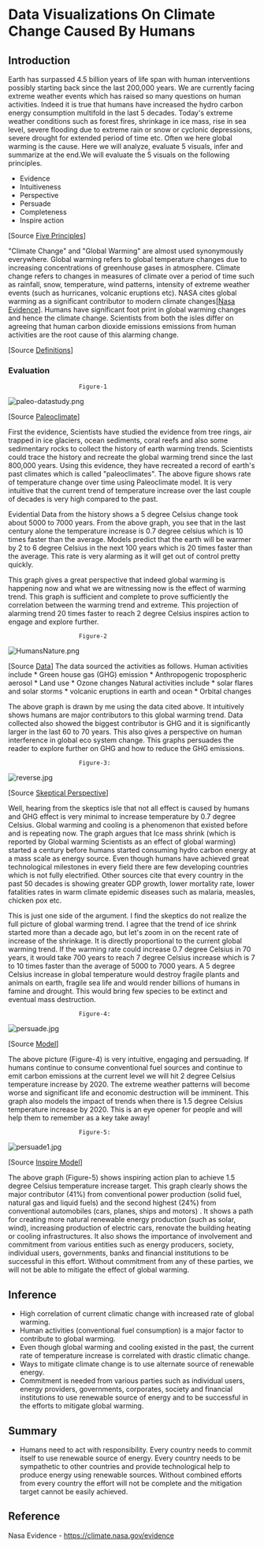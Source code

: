 # Data Visualizations On Climate Change Caused By Humans

## Introduction

Earth has surpassed 4.5 billion years of life span with human interventions possibly starting back since the last 200,000 years. We are currently facing extreme weather events which has raised so many questions on human activities. Indeed it is true that humans have increased the hydro carbon energy consumption multifold in the last 5 decades. Today's extreme weather conditions such as forest fires, shrinkage in ice mass, rise in sea level, severe flooding due to extreme rain or snow or cyclonic depressions, severe drought for extended period of time etc. Often we here global warming is the cause. Here we will analyze, evaluate 5 visuals, infer and summarize at the end.We will evaluate the 5 visuals on the following principles.

   * Evidence
   * Intuitiveness
   * Perspective
   * Persuade
   * Completeness 
   * Inspire action

[Source [Five Principles](https://www.perceptualedge.com/articles/visual_business_intelligence/data_visualization_effectiveness_profile.pdf)]

 "Climate Change" and "Global Warming" are almost used synonymously everywhere. Global warming refers to global temperature changes due to increasing concentrations of greenhouse gases in atmosphere. Climate change refers to changes in measures of climate over a period of time such as rainfall, snow, temperature, wind patterns, intensity of extreme weather events (such as hurricanes, volcanic eruptions etc).
NASA cites global warming as a significant contributor to modern climate changes[[Nasa Evidence](https://climate.nasa.gov/evidence)]. Humans have significant foot print in global warming changes and hence the climate change. Scientists from both the isles differ on agreeing that human carbon dioxide emissions emissions from human activities are the root cause of this alarming change.

[Source [Definitions](https://www.usgs.gov/faqs/what-difference-between-global-warming-and-climate-change-1?qt-news_science_products=0#qt-news_science_products)]

### Evaluation
						Figure-1

![paleo-datastudy.png](images/paleo-datastudy.png)

[Source [Paleoclimate](https://earthobservatory.nasa.gov/features/GlobalWarming/page3.php)] 

First the evidence, Scientists have studied the evidence from tree rings, air trapped in ice glaciers, ocean sediments, coral reefs and also some sedimentary rocks to collect the history of earth warming trends. Scientists could trace the history and recreate the global warming trend since the last 800,000 years. Using this evidence, they have recreated a record of earth's past climates which is called "paleoclimates". The above figure shows rate of temperature change over time using Paleoclimate model. It is very intuitive that the current trend of temperature increase over the last couple of decades is very high compared to the past.

Evidential Data from the history shows a 5 degree Celsius change took about 5000 to 7000 years. From the above graph, you see that in the last century alone the temperature increase is 0.7 degree celsius which is 10 times faster than the average. Models predict that the earth will be warmer by 2 to 6 degree Celsius in the next 100 years which is 20 times faster than the average. This rate is very alarming as it will get out of control pretty quickly.

This graph gives a great perspective that indeed global warming is happening now and what we are witnessing now is the effect of warming trend. This graph is sufficient and complete to prove sufficiently the correlation between the warming trend and extreme. This projection of alarming trend 20 times faster to reach 2 degree Celsius inspires action to engage and explore further.

						Figure-2

![HumansNature.png](images/HumansNature.png)

[Source [Data](https://www.bloomberg.com/graphics/2015-whats-warming-the-world/data/forcings.csv)]
The data sourced the activities as follows.
Human activities include
	* Green house gas (GHG) emission 
	* Anthropogenic tropospheric aerosol
	* Land use
	* Ozone changes
Natural activities include
	* solar flares and solar storms
	* volcanic eruptions in earth and ocean
	* Orbital changes


The above graph is drawn by me using the data cited above. It intuitively shows humans are major contributors to this global warming trend. Data collected also showed the biggest contributor is GHG and it is significantly larger in the last 60 to 70 years. This also gives a perspective on human interference in global eco system change. This graphs persuades the reader to explore further on GHG and how to reduce the GHG emissions.

						Figure-3:

![reverse.jpg](images/reverse.jpg)

[Source [Skeptical Perspective](https://cei.org/blog/climate-change-fossil-fuels-and-human-well-being?gclid=EAIaIQobChMIstiUqonO4QIVTrXACh2hQgdjEAMYASAAEgIYHvD_BwE)]

Well, hearing from the skeptics isle that not all effect is caused by humans and GHG effect is very minimal to increase temperature by 0.7 degree Celsius. Global warming and cooling is a phenomenon that existed before and is repeating now. The graph argues that Ice mass shrink (which is reported by Global warming Scientists as an effect of global warming) started a century before humans started consuming hydro carbon energy at a mass scale as energy source. Even though humans have achieved great technological milestones in every field there are few developing countries which is not fully electrified. Other sources cite that every country in the past 50 decades is showing greater GDP growth, lower mortality rate, lower fatalities rates in warm climate epidemic diseases such as malaria, measles, chicken pox etc.

This is just one side of the argument. I find the skeptics do not realize the full picture of global warming trend. I agree that the trend of ice shrink started more than a decade ago, but let's zoom in on the recent rate of increase of the shrinkage. It is directly proportional to the current global warming trend. If the warming rate could increase 0.7 degree Celsius in 70 years, it would take 700 years to reach 7 degree Celsius increase which is 7 to 10 times faster than the average of 5000 to 7000 years. A 5 degree Celsius increase in global temperature would destroy fragile plants and animals on earth, fragile sea life and would render billions of humans in famine and drought. This would bring few species to be extinct and eventual mass destruction.

						Figure-4:

![persuade.jpg](images/persuade.jpg)

[Source [Model](https://visme.co/blog/climate-change-facts/)]

The above picture (Figure-4) is very intuitive, engaging and persuading. If humans continue to consume conventional fuel sources and continue to emit carbon emissions at the current level we will hit 2 degree Celsius temperature increase by 2020. The extreme weather patterns will become worse and significant life and economic destruction will be imminent. This graph also models the impact of trends when there is 1.5 degree Celsius temperature increase by 2020. This is an eye opener for people and will help them to remember as a key take away!

						Figure-5:

![persuade1.jpg](images/persuade1.jpg)

[Source [Inspire Model](https://www.wbcsd.org/Programs/Climate-and-Energy/Energy/New-Energy-Solutions/Resources/New-Energy-Solutions-for-1.5-C-Visual)]

The above graph (Figure-5) shows inspiring action plan to achieve 1.5 degree Celsius temperature increase target. This graph clearly shows the major contributor (41%) from conventional power production (solid fuel, natural gas and liquid fuels) and the second highest (24%) from conventional automobiles (cars, planes, ships and motors) . It shows a path for creating more natural renewable energy production (such as solar, wind), increasing production of electric cars, renovate the building heating or cooling infrastructures. It also shows the importance of involvement and commitment from various entities such as energy producers, society, individual users, governments, banks and financial institutions to be successful in this effort. Without commitment from any of these parties, we will not be able to mitigate the effect of global warming.

## Inference

* High correlation of current climatic change with increased rate of global warming.
* Human activities (conventional fuel consumption) is a major factor to contribute to global warming.
* Even though global warming and cooling existed in the past, the current rate of temperature increase is correlated with drastic climatic change.
* Ways to mitigate climate change is to use alternate source of renewable energy.
* Commitment is needed from various parties such as individual users, energy providers, governments, corporates, society and financial institutions to use renewable source of energy and to be successful in the efforts to mitigate global warming.

## Summary
* Humans need to act with responsibility. Every country needs to commit itself to use renewable source of energy. Every country needs to be sympathetic to other countries and provide technological help to produce energy using renewable sources.
Without combined efforts from every country the effort will not be complete and the mitigation target cannot be easily achieved.

## Reference

Nasa Evidence - https://climate.nasa.gov/evidence